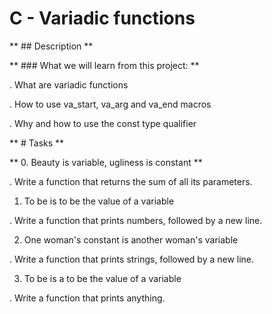 # **C - Variadic functions**

** ## Description **

** ### What we will learn from this project: **

. What are variadic functions

. How to use va_start, va_arg and va_end macros

. Why and how to use the const type qualifier

** # Tasks **

** 0. Beauty is variable, ugliness is constant **

. Write a function that returns the sum of all its parameters.

1. To be is to be the value of a variable

. Write a function that prints numbers, followed by a new line.

2. One woman's constant is another woman's variable

. Write a function that prints strings, followed by a new line.

3. To be is a to be the value of a variable

. Write a function that prints anything.
